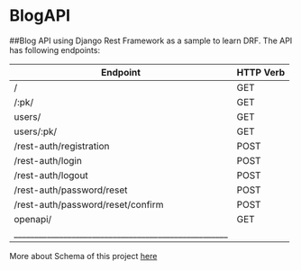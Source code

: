 # BlogAPI
##Blog API using Django Rest Framework as a sample to learn DRF. The API has following endpoints:

|Endpoint                                 | HTTP Verb|
|-----------------------------------------|----------|
| /                                       | GET      |
| /:pk/                                   | GET      |
| users/                                  | GET      |
| users/:pk/                              | GET      |
| /rest-auth/registration                 | POST     |
| /rest-auth/login                        | POST     |
| /rest-auth/logout                       | POST     |
| /rest-auth/password/reset               | POST     |
| /rest-auth/password/reset/confirm       | POST     |
| openapi/                                | GET      |
|____________________________________________________|

More about Schema of this project [here](openapi-schema.yml)

